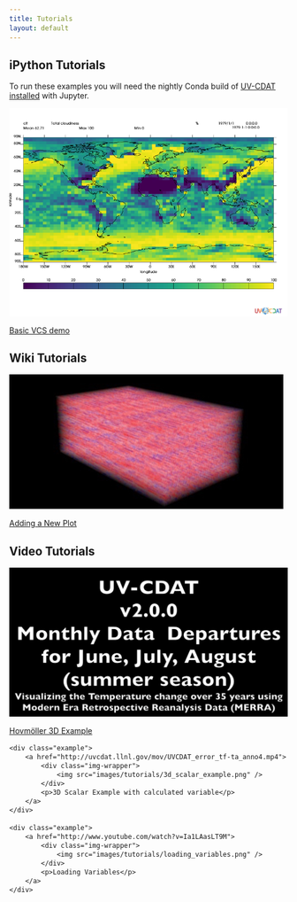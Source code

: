 ```yaml
---
title: Tutorials
layout: default
---
```


<div class="container">
    <h2>iPython Tutorials</h2>
    <p>
        To run these examples you will need the nightly Conda build of 
        <a href="https://github.com/UV-CDAT/uvcdat/wiki/Install-using-Anaconda">UV-CDAT</a> 
        <a href="https://github.com/UV-CDAT/uvcdat/wiki/Obtain-UV-CDAT-nightly-packages">installed</a> with Jupyter.
    </p>
    <div class="example">
    	<a href="iPython/Basic_VCS_demo/Basic_VCS_demo.html">
    		<div class="img-wrapper">
    			<img src="iPython/Basic_VCS_demo/output_7_0.png" />
    		</div>
    		<p>Basic VCS demo</p>
    	</a>
    </div>
</div>

<div class="container">
    <h2>Wiki Tutorials</h2>
    <div class="example">
    	<a href="https://github.com/UV-CDAT/uvcdat/wiki/Adding-new-plots-to-UVCDAT">
    		<div class="img-wrapper">
    			<img src="images/tutorials/adding_a_new_plot.jpeg" />
    		</div>
    		<p>Adding a New Plot</p>
    	</a>
    </div>
</div>

<div class="container">
    <h2>Video Tutorials</h2>
    <div class="example">
    	<a href="http://uvcdat.llnl.gov/mov/UVCDAT_Departures_MM_annotated4.mp4">
    		<div class="img-wrapper">
    			<img src="images/tutorials/hovmoller_3d.png" />
    		</div>
    		<p>Hovm&ouml;ller 3D Example</p>
    	</a>
    </div>

    <div class="example">
    	<a href="http://uvcdat.llnl.gov/mov/UVCDAT_error_tf-ta_anno4.mp4">
    		<div class="img-wrapper">
    			<img src="images/tutorials/3d_scalar_example.png" />
    		</div>
    		<p>3D Scalar Example with calculated variable</p>
    	</a>
    </div>

    <div class="example">
    	<a href="http://www.youtube.com/watch?v=Ia1LAasLT9M">
    		<div class="img-wrapper">
    			<img src="images/tutorials/loading_variables.png" />
    		</div>
    		<p>Loading Variables</p>
    	</a>
    </div>
</div>

